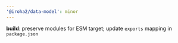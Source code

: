 ```yaml
---
'@iroha2/data-model': minor
---
```


**build**: preserve modules for ESM target; update `exports` mapping in `package.json`
